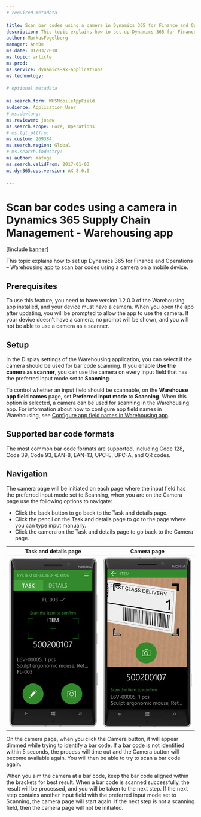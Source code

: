 ```yaml
---
# required metadata

title: Scan bar codes using a camera in Dynamics 365 for Finance and Operations – Warehousing app
description: This topic explains how to set up Dynamics 365 for Finance and Operations – Warehousing app to scan bar codes using a camera on a mobile device. 
author: MarkusFogelberg
manager: AnnBe
ms.date: 01/03/2018
ms.topic: article
ms.prod: 
ms.service: dynamics-ax-applications
ms.technology: 

# optional metadata

ms.search.form: WHSMobileAppField
audience: Application User
# ms.devlang: 
ms.reviewer: josaw
ms.search.scope: Core, Operations
# ms.tgt_pltfrm: 
ms.custom: 269384
ms.search.region: Global
# ms.search.industry: 
ms.author: mafoge
ms.search.validFrom: 2017-01-03
ms.dyn365.ops.version: AX 8.0.0

---
```


# Scan bar codes using a camera in Dynamics 365 Supply Chain Management - Warehousing app

[!include [banner](../includes/banner.md)]

This topic explains how to set up Dynamics 365 for Finance and Operations – Warehousing app to scan bar codes using a camera on a mobile device. 

## Prerequisites
To use this feature, you need to have version 1.2.0.0 of the Warehousing app installed, and your device must have a camera. When you open the app after updating, you will be prompted to allow the app to use the camera. If your device doesn’t have a camera, no prompt will be shown, and you will not be able to use a camera as a scanner. 

## Setup
In the Display settings of the Warehousing application, you can select if the camera should be used for bar code scanning. If you enable **Use the camera as scanner**, you can use the camera on every input field that has the preferred input mode set to **Scanning**. 

To control whether an input field should be scannable, on the **Warehouse app field names** page, set **Preferred input mode** to **Scanning**. When this option is selected, a camera can be used for scanning in the Warehousing app. For information about how to configure app field names in Warehousing, see [Configure app field names in Warehousing app](https://docs.microsoft.com/dynamics365/unified-operations/supply-chain/warehousing/configure-app-field-names-priorities-warehouse).

## Supported bar code formats
The most common bar code formats are supported, including Code 128, Code 39, Code 93, EAN-8, EAN-13, UPC-E, UPC-A, and QR codes. 

## Navigation
The camera page will be initiated on each page where the input field has the preferred input mode set to Scanning, when you are on the Camera page use the following options to navigate:
- Click the back button to go back to the Task and details page. 
- Click the pencil on the Task and details page to go to the page where you can type input manually.
- Click the camera on the Task and details page to go back to the Camera page. 

| Task and details page | Camera page | 
| :---------------------: | :--------------------: |
| ![camera-scanning-example-task-detail-page](./media/camera-scanning-example-task-detail-page50.png)          | ![camera-scanning-example-camera-page-smaller](./media/camera-scanning-example-camera-page50.png)          |

On the camera page, when you click the Camera button, it will appear dimmed while trying to identify a bar code. If a bar code is not identified within 5 seconds, the process will time out and the Camera button will become available again. You will then be able to try to scan a bar code again.

When you aim the camera at a bar code, keep the bar code aligned within the brackets for best result. When a bar code is scanned successfully, the result will be processed, and you will be taken to the next step. If the next step contains another input field with the preferred input mode set to Scanning, the camera page will start again. If the next step is not a scanning field, then the camera page will not be initiated.

